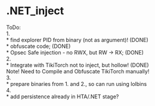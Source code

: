 # .NET_inject
  
ToDo:  
	1.  
	* find explorer PID from binary (not as argument)! (DONE)  
	* obfuscate code; (DONE)  
	* Opsec Safe injection - no RWX, but RW -> RX; (DONE)  
	2.  
	* Integrate with TikiTorch not to inject, but hollow! (DONE)  
	  Note! Need to Compile and Obfuscate TikiTorch manually!  
	3.  
	* prepare binaries from 1. and 2., so can run using lolbins  
	4.  
	* add persistence already in HTA/.NET stage?
